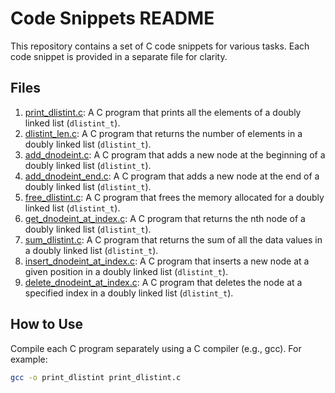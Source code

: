 # Code Snippets README

This repository contains a set of C code snippets for various tasks. Each code snippet is provided in a separate file for clarity.

## Files

1. [print_dlistint.c](print_dlistint.c): A C program that prints all the elements of a doubly linked list (`dlistint_t`).
2. [dlistint_len.c](dlistint_len.c): A C program that returns the number of elements in a doubly linked list (`dlistint_t`).
3. [add_dnodeint.c](add_dnodeint.c): A C program that adds a new node at the beginning of a doubly linked list (`dlistint_t`).
4. [add_dnodeint_end.c](add_dnodeint_end.c): A C program that adds a new node at the end of a doubly linked list (`dlistint_t`).
5. [free_dlistint.c](free_dlistint.c): A C program that frees the memory allocated for a doubly linked list (`dlistint_t`).
6. [get_dnodeint_at_index.c](get_dnodeint_at_index.c): A C program that returns the nth node of a doubly linked list (`dlistint_t`).
7. [sum_dlistint.c](sum_dlistint.c): A C program that returns the sum of all the data values in a doubly linked list (`dlistint_t`).
8. [insert_dnodeint_at_index.c](insert_dnodeint_at_index.c): A C program that inserts a new node at a given position in a doubly linked list (`dlistint_t`).
9. [delete_dnodeint_at_index.c](delete_dnodeint_at_index.c): A C program that deletes the node at a specified index in a doubly linked list (`dlistint_t`).

## How to Use

Compile each C program separately using a C compiler (e.g., gcc). For example:

```bash
gcc -o print_dlistint print_dlistint.c

